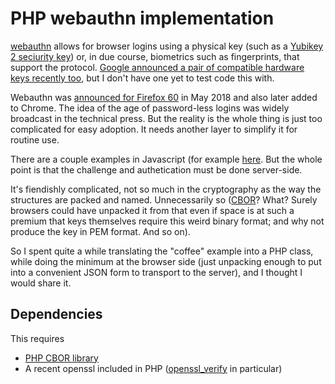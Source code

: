 # PHP webauthn implementation

[webauthn](https://www.w3.org/TR/webauthn/) allows for browser logins
using a physical key (such as a [Yubikey 2 seciurity
key](https://www.yubico.com/product/security-key-by-yubico/)) or, in
due course, biometrics such as fingerprints, that support the
protocol. [Google announced a pair of compatible hardware keys recently
too](https://www.cnet.com/news/google-made-the-titan-key-to-toughen-up-your-online-security/),
but I don't have one yet to test code this with.

Webauthn was [announced for Firefox
60](https://blog.mozilla.org/blog/2018/05/09/firefox-gets-down-to-business-and-its-personal/)
in May 2018 and also later added to Chrome. The idea of the age of
password-less logins was widely broadcast in the technical press. But
the reality is the whole thing is just too complicated for easy
adoption. It needs another layer to simplify it for routine use.

There are a couple examples in Javascript (for example
[here](https://webauthn.bin.coffee/). But the whole point is that the
challenge and authetication must be done server-side.

It's fiendishly complicated, not so much in the cryptography as the
way the structures are packed and named. Unnecessarily so
([CBOR](https://tools.ietf.org/html/rfc7049)? What? Surely browsers
could have unpacked it from that even if space is at such a premium
that keys themselves require this weird binary format; and why not
produce the key in PEM format. And so on).

So I spent quite a while translating the "coffee" example into a PHP
class, while doing the minimum at the browser side (just unpacking
enough to put into a convenient JSON form to transport to the server),
and I thought I would share it.

## Dependencies

This requires

* [PHP CBOR library](https://github.com/2tvenom/CBOREncode)
* A recent openssl included in PHP ([openssl_verify](http://php.net/manual/en/function.openssl-verify.php)
in particular)